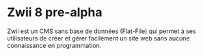 Zwii 8 pre-alpha
================

Zwii est un CMS sans base de données (Flat-File) qui permet à ses utilisateurs de créer et gérer facilement un site web sans aucune connaissance en programmation.